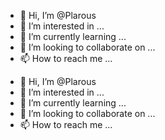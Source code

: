 - 👋 Hi, I’m @Plarous
- 👀 I’m interested in ...
- 🌱 I’m currently learning ...
- 💞️ I’m looking to collaborate on ...
- 📫 How to reach me ...

<!---
Plarous/Plarous is a ✨ special ✨ repository because its `README.md` (this file) appears on your GitHub profile.
You can click the Preview link to take a look at your changes.
--->

- 👋 Hi, I’m @Plarous
- 👀 I’m interested in ...
- 🌱 I’m currently learning ...
- 💞️ I’m looking to collaborate on ...
- 📫 How to reach me ...

<!---
Plarous/Plarous is a ✨ special ✨ repository because its `README.md` (this file) appears on your GitHub profile.
You can click the Preview link to take a look at your changes.
--->
